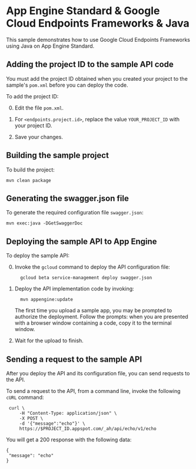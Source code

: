 # App Engine Standard & Google Cloud Endpoints Frameworks & Java

This sample demonstrates how to use Google Cloud Endpoints Frameworks using
Java on App Engine Standard.

## Adding the project ID to the sample API code

You must add the project ID obtained when you created your project to the
sample's `pom.xml` before you can deploy the code.

To add the project ID:

0. Edit the file `pom.xml`.

0. For `<endpoints.project.id>`, replace the value `YOUR_PROJECT_ID` with
your project ID.

0. Save your changes.

## Building the sample project

To build the project:

    mvn clean package

## Generating the swagger.json file

To generate the required configuration file `swagger.json`:

    mvn exec:java -DGetSwaggerDoc

## Deploying the sample API to App Engine

To deploy the sample API:

0. Invoke the `gcloud` command to deploy the API configuration file:

         gcloud beta service-management deploy swagger.json

0. Deploy the API implementation code by invoking:

         mvn appengine:update

    The first time you upload a sample app, you may be prompted to authorize the
    deployment. Follow the prompts: when you are presented with a browser window
    containing a code, copy it to the terminal window.

0. Wait for the upload to finish.

## Sending a request to the sample API

After you deploy the API and its configuration file, you can send requests
to the API.

To send a request to the API, from a command line, invoke the following `cURL`
command:

     curl \
         -H "Content-Type: application/json" \
         -X POST \
         -d '{"message":"echo"}' \
         https://$PROJECT_ID.appspot.com/_ah/api/echo/v1/echo

You will get a 200 response with the following data:

    {
     "message": "echo"
    }
